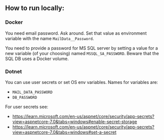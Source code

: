 ## How to run locally: 

### Docker
You need email password. Ask around. 
Set that value as environment variable with the name `MailData__Password`.

You need to provide a password for MS SQL server by setting a value for a new variable (of your choosing) named `MSSQL_SA_PASSWORD`.
Beware that the SQL DB uses a Docker volume.  

### Dotnet
You can use user secrets or set OS env variables. 
Names for variables are: 
- `MAIL_DATA_PASSWORD`
- `DB_PASSWORD`


For user secrets see: 
- https://learn.microsoft.com/en-us/aspnet/core/security/app-secrets?view=aspnetcore-7.0&tabs=windows#enable-secret-storage
- https://learn.microsoft.com/en-us/aspnet/core/security/app-secrets?view=aspnetcore-7.0&tabs=windows#set-a-secret

